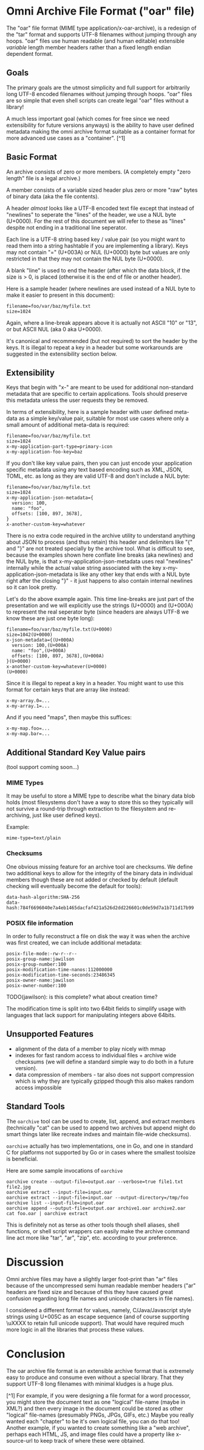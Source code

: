 # Omni Archive File Format ("oar" file)

The "oar" file format (MIME type application/x-oar-archive), is a
redesign of the "tar" format and supports UTF-8 filenames without
jumping through any hoops. "oar" files use human readable (and human
editable) extensible *variable* length member headers rather than a
fixed length endian dependent format.

## Goals

The primary goals are the utmost simplicity and full support for
arbitrarily long UTF-8 encoded filenames without jumping through
hoops. "oar" files are so simple that even shell scripts can create
legal "oar" files without a library!

A much less important goal (which comes for free since we need
extensibility for future versions anyways) is the ability to have user
defined metadata making the omni archive format suitable as a
container format for more advanced use cases as a "container". [^1]

## Basic Format

An archive consists of zero or more members. (A completely empty "zero
length" file is a legal archive.)

A member consists of a variable sized header plus zero or more "raw"
bytes of binary data (aka the file contents).

A header *almost* looks like a UTF-8 encoded text file except that
instead of "newlines" to seperate the "lines" of the header, we use a
NUL byte (U+0000). For the rest of this document we will refer to
these as "lines" despite not ending in a traditional line seperator.

Each line is a UTF-8 string based key / value pair (so you might want
to read them into a string hashtable if you are implementing a
library). Keys may not contain "=" (U+003A) or NUL (U+0000) byte but
values are only restricted in that they may not contain the NUL byte
(U+0000).

A blank "line" is used to end the header (after which the data block,
if the size is > 0, is placed (otherwise it is the end of file or
another header).

Here is a sample header (where newlines are used instead of a NUL byte
to make it easier to present in this document):

```
filename=foo/var/baz/myfile.txt
size=1024

```

Again, where a line-break appears above it is actually not ASCII "10"
or "13", or but ASCII NUL (aka 0 aka U+0000).

It's canonical and recommended (but not required) to sort the header
by the keys. It is illegal to repeat a key in a header but some
workarounds are suggested in the extensibility section below.

## Extensibility

Keys that begin with "x-" are meant to be used for additional
non-standard metadata that are specific to certain applications. Tools
should preserve this metadata unless the user requests they be
removed.

In terms of extensibility, here is a sample header with user defined
meta-data as a simple key/value pair, suitable for most use cases
where only a small amount of additional meta-data is required:

```
filename=foo/var/baz/myfile.txt
size=1024
x-my-application-part-type=primary-icon
x-my-application-foo-key=baz

```

If you don't like key value pairs, then you can just encode your
application specific metadata using any text based encoding such as
XML, JSON, TOML, etc. as long as they are valid UTF-8 and don't
include a NUL byte:

```
filename=foo/var/baz/myfile.txt
size=1024
x-my-application-json-metadata={
  version: 100,
  name: "foo",
  offsets: [100, 897, 3678],
}
x-another-custom-key=whatever

```

There is no extra code required in the archive utility to understand
anything about JSON to process (and thus retain) this header and
delimiters like "{" and "}" are not treated specially by the archive
tool. What is difficult to see, because the examples shown here
conflate line breaks (aka newlines) and the NUL byte, is that
x-my-application-json-metadata uses real "newlines" internally while
the actual value string associated with the key
x-my-application-json-metadata is like any other key that ends with a
NUL byte right after the closing "}" - it just happens to also contain
internal newlines so it can look pretty.

Let's do the above example again. This time line-breaks are just part
of the presentation and we will explicitly use the strings (U+0000)
and (U+000A) to represent the real seperator byte (since headers are
always UTF-8 we know these are just one byte long):

```
filename=foo/var/baz/myfile.txt(U+0000)
size=1042(U+0000)
x-json-metadata={(U+000A)
  version: 100,(U+000A)
  name: "foo",(U+000A)
  offsets: [100, 897, 3678],(U+000A)
}(U+0000)
x-another-custom-key=whatever(U+0000)
(U+0000)
```

Since it is illegal to repeat a key in a header. You might want to use
this format for certain keys that are array like instead:

```
x-my-array.0=...
x-my-array.1=...
```

And if you need "maps", then maybe this suffices:

```
x-my-map.foo=...
x-my-map.bar=...
```

## Additional Standard Key Value pairs

(tool support coming soon...)

### MIME Types

It may be useful to store a MIME type to describe what the binary data
blob holds (most filesystems don't have a way to store this so they
typically will not survive a round-trip through extraction to the
filesystem and re-archiving, just like user defined keys).

Example:

```
mime-type=text/plain
```

### Checksums

One obvious missing feature for an archive tool are checksums. We
define two additional keys to allow for the integrity of the binary
data in individual members though these are not added or checked by
default (default checking will eventually become the default for
tools):

```
data-hash-algorithm:SHA-256
data-hash:784f6696040e7a4eb1465dacfaf421a526d2dd226601c0de59d7a1b711d17b99
```

### POSIX file information

In order to fully reconstruct a file on disk the way it was when the
archive was first created, we can include additional metadata:

```
posix-file-mode:-rw-r--r--
posix-group-name:jawilson
posix-group-number:100
posix-modification-time-nanos:112000000
posix-modification-time-seconds:23486345
posix-owner-name:jawilson
posix-owner-number:100
```

TODO(jawilson): is this complete? what about creation time?

The modification time is split into two 64bit fields to simplify usage
with languages that lack support for manipulating integers above
64bits.

## Unsupported Features

* alignment of the data of a member to play nicely with mmap
* indexes for fast random access to individual files + archive wide
  checksums (we will define a standard simple way to do both in a
  future version).
* data compression of members - tar also does not support compression
  which is why they are typically gzipped though this also makes
  random access impossible

## Standard Tools

The `oarchive` tool can be used to create, list, append, and extract
members (technically "cat" can be used to append two archives but
append might do smart things later like recreate indxes and maintain
file-wide checksums).

`oarchive` actually has two implementations, one in Go, and one in
standard C for platforms not supported by Go or in cases where the
smallest toolsize is beneficial.

Here are some sample invocations of `oarchive`

```
oarchive create --output-file=output.oar --verbose=true file1.txt file2.jpg
oarchive extract --input-file=input.oar
oarchive extract --input-file=input.oar --output-directory=/tmp/foo
oarchive list --input-file=input.oar
oarchive append --output-file=output.oar archive1.oar archive2.oar
cat foo.oar | oarchive extract
```

This is definitely not as terse as other tools though shell aliases,
shell functions, or shell script wrappers can easily make the archive
command line act more like "tar", "ar", "zip", etc. according to your
preference.

# Discussion

Omni archive files may have a slightly larger foot-print than "ar"
files because of the uncompressed semi human readable member headers
("ar" headers are fixed size and because of this they have caused
great confusion regarding long file names and unicode characters in
file names).

I considered a different format for values, namely, C/Java/Javascript
style strings using U+005C as an escape sequence (and of course
supporting \uXXXX to retain full unicode support). That would have
required much more logic in all the libraries that process these
values.

# Conclusion

The oar archive file format is an extensible archive format that is
extremely easy to produce and consume even without a special
library. That they support UTF-8 long filenames with minimal kludges
is a huge plus.

[^1] For example, if you were designing a file format for a word
processor, you might store the document text as one "logical"
file-name (maybe in XML?) and then every image in the document could
be stored as other "logical" file-names (presumably PNGs, JPGs, GIFs,
etc.) Maybe you really wanted each "chapter" to be it's own logical
file, you can do that too! Another example, if you wanted to create
something like a "web archive", perhaps each HTML, JS, and image files
could have a property like x-source-url to keep track of where these
were obtained.
